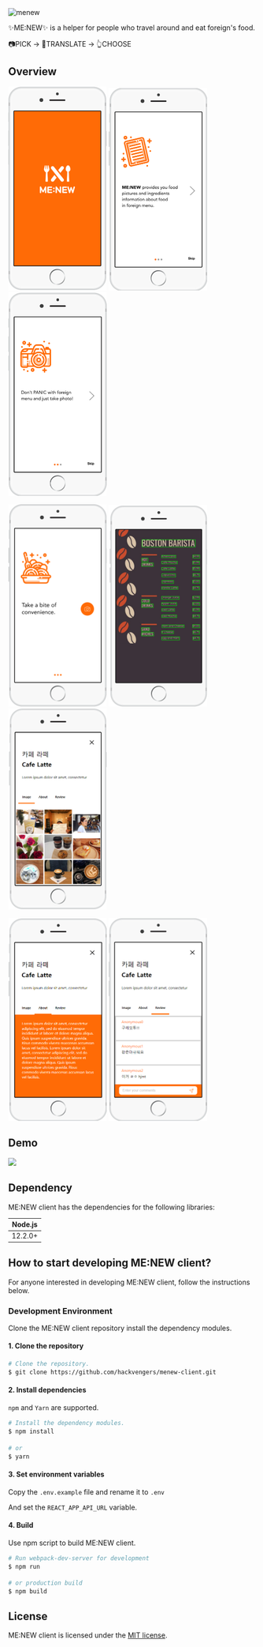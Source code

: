 <img src="https://user-images.githubusercontent.com/16279779/57689028-b9182b00-7679-11e9-8b17-9f59d6160fa3.png" width="100" alt="menew">

✨ME:NEW✨ is a helper for people who travel around and eat foreign's food.

:camera:PICK -> :bookmark_tabs:TRANSLATE -> :point_up_2:CHOOSE

## Overview

<img src="https://raw.githubusercontent.com/hackvengers/menew-plan/master/screenshot/1.png" width="200" alt="1"> <img src="https://raw.githubusercontent.com/hackvengers/menew-plan/master/screenshot/2.png" width="200" alt="2"> <img src="https://raw.githubusercontent.com/hackvengers/menew-plan/master/screenshot/3.png" width="200" alt="3">

<img src="https://raw.githubusercontent.com/hackvengers/menew-plan/master/screenshot/4.png" width="200" alt="4"> <img src="https://raw.githubusercontent.com/hackvengers/menew-plan/master/screenshot/5.png" width="200" alt="5"> <img src="https://raw.githubusercontent.com/hackvengers/menew-plan/master/screenshot/6.png" width="200" alt="6">

<img src="https://raw.githubusercontent.com/hackvengers/menew-plan/master/screenshot/7.png" width="200" alt="7"> <img src="https://raw.githubusercontent.com/hackvengers/menew-plan/master/screenshot/8.png" width="200" alt="8">

## Demo
[![](http://img.youtube.com/vi/YhKjv4WcaCY/29.jpg)](https://youtu.be/YhKjv4WcaCY?t=0s)

## Dependency

ME:NEW client has the dependencies for the following libraries:

| Node.js |
| ------- |
| 12.2.0+ |

## How to start developing ME:NEW client?

For anyone interested in developing ME:NEW client, follow the instructions below.

### Development Environment

Clone the ME:NEW client repository install the dependency modules.

#### 1. Clone the repository

```bash
# Clone the repository.
$ git clone https://github.com/hackvengers/menew-client.git
```

#### 2. Install dependencies

`npm` and `Yarn` are supported.

```bash
# Install the dependency modules.
$ npm install

# or
$ yarn
```

#### 3. Set environment variables

Copy the `.env.example` file and rename it to `.env`

And set the `REACT_APP_API_URL` variable.

#### 4. Build

Use npm script to build ME:NEW client.

```bash
# Run webpack-dev-server for development
$ npm run

# or production build
$ npm build
```

## License

ME:NEW client is licensed under the [MIT license](LICENSE).
